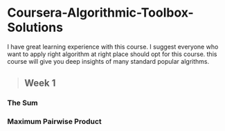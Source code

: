 # **Coursera-Algorithmic-Toolbox-Solutions**

I have great learning experience with this course. I suggest everyone who want to apply right algorithm at right place should opt for this course. this course will give you deep insights of many standard popular algrithms. 

>## Week 1
### The Sum
### Maximum Pairwise Product
